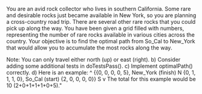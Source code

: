 You are an avid rock collector who lives in southern California. 
Some rare and desirable rocks just became available in New York, so you are planning a cross-country road trip. 
There are several other rare rocks that you could pick up along the way. 
You have been given a grid filled with numbers, representing the number of rare rocks available in various cities across the country.
Your objective is to find the optimal path from So_Cal to New_York that would allow you to accumulate the most rocks along the way.

Note: You can only travel either north (up) or east (right).
b) Consider adding some additional tests in doTestsPass().
c) Implement optimalPath() correctly.
d) Here is an example:
^
{{0, 0, 0, 0, 5}, New_York (finish) N
{0, 1, 1, 1, 0},
So_Cal (start) {2, 0, 0, 0, 0}} S
v
The total for this example would be 10 (2+0+1+1+1+0+5)."
